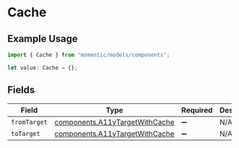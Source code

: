 # Cache

## Example Usage

```typescript
import { Cache } from "momentic/models/components";

let value: Cache = {};
```

## Fields

| Field                                                                            | Type                                                                             | Required                                                                         | Description                                                                      |
| -------------------------------------------------------------------------------- | -------------------------------------------------------------------------------- | -------------------------------------------------------------------------------- | -------------------------------------------------------------------------------- |
| `fromTarget`                                                                     | [components.A11yTargetWithCache](../../models/components/a11ytargetwithcache.md) | :heavy_minus_sign:                                                               | N/A                                                                              |
| `toTarget`                                                                       | [components.A11yTargetWithCache](../../models/components/a11ytargetwithcache.md) | :heavy_minus_sign:                                                               | N/A                                                                              |